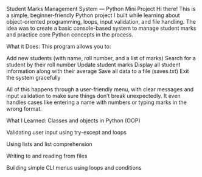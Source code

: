 Student Marks Management System — Python Mini Project
Hi there! 
This is a simple, beginner-friendly Python project I built while learning about object-oriented programming, loops, input validation, and file handling. The idea was to create a basic console-based system to manage student marks and practice core Python concepts in the process.

What it Does:
This program allows you to:

Add new students (with name, roll number, and a list of marks)
Search for a student by their roll number
Update student marks
Display all student information along with their average
Save all data to a file (saves.txt)
Exit the system gracefully

All of this happens through a user-friendly menu, with clear messages and input validation to make sure things don’t break unexpectedly. It even handles cases like entering a name with numbers or typing marks in the wrong format.

What I Learned:
Classes and objects in Python (OOP)

Validating user input using try-except and loops

Using lists and list comprehension

Writing to and reading from files

Building simple CLI menus using loops and conditions
